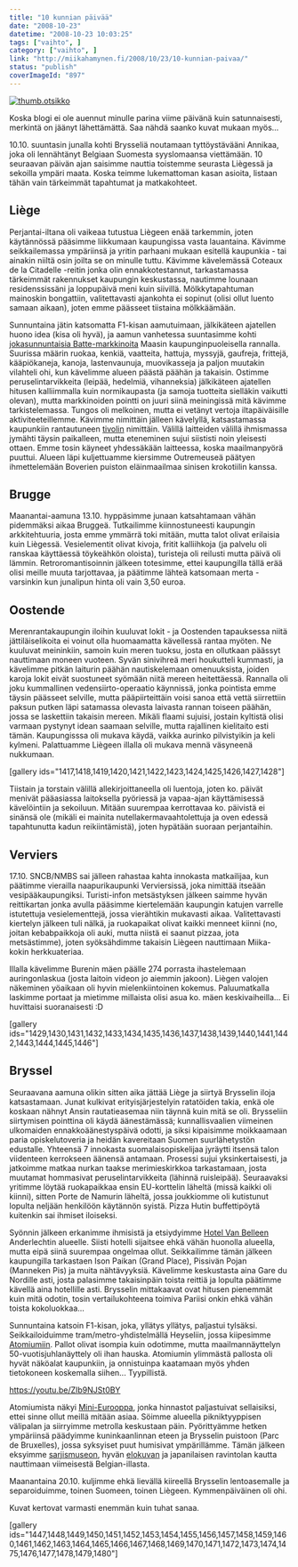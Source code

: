 ```yaml
---
title: "10 kunnian päivää"
date: "2008-10-23"
datetime: "2008-10-23 10:03:25"
tags: ["vaihto", ]
category: ["vaihto", ]
link: "http://miikahamynen.fi/2008/10/23/10-kunnian-paivaa/"
status: "publish"
coverImageId: "897"
---
```


[![](http://miikahamynen.fi/wp-content/uploads/2008/10/thumb.otsikko.jpg "thumb.otsikko")](http://miikahamynen.fi/2008/10/23/10-kunnian-paivaa/thumb-otsikko-14/)

Koska blogi ei ole auennut minulle parina viime päivänä kuin satunnaisesti, merkintä on jäänyt lähettämättä. Saa nähdä saanko kuvat mukaan myös...

10.10. suuntasin junalla kohti Brysseliä noutamaan tyttöystävääni Annikaa, joka oli lennähtänyt Belgiaan Suomesta syyslomaansa viettämään. 10 seuraavan päivän ajan saisimme nauttia toistemme seurasta Liègessä ja sekoilla ympäri maata. Koska teimme lukemattoman kasan asioita, listaan tähän vain tärkeimmät tapahtumat ja matkakohteet.

## Liège

Perjantai-iltana oli vaikeaa tutustua Liègeen enää tarkemmin, joten käytännössä pääsimme liikkumaan kaupungissa vasta lauantaina. Kävimme seikkailemassa ympäriinsä ja yritin parhaani mukaan esitellä kaupunkia - tai ainakin niiltä osin joilta se on minulle tuttu. Kävimme kävelemässä Coteaux de la Citadelle -reitin jonka olin ennakkotestannut, tarkastamassa tärkeimmät rakennukset kaupungin keskustassa, nautimme lounaan residenssissäni ja loppupäivä meni kuin siivillä. Mölkkytapahtuman mainoskin bongattiin, valitettavasti ajankohta ei sopinut (olisi ollut luento samaan aikaan), joten emme päässeet tiistaina mölkkäämään.

Sunnuntaina jätin katsomatta F1-kisan aamutuimaan, jälkikäteen ajatellen huono idea (kisa oli hyvä), ja aamun vanhetessa suuntasimme kohti [jokasunnuntaisia Batte-markkinoita](http://fr.wikipedia.org/wiki/March%E9_de_la_Batte) Maasin kaupunginpuoleisella rannalla. Suurissa määrin ruokaa, kenkiä, vaatteita, hattuja, myssyjä, gaufreja, frittejä, kääpiökaneja, kanoja, lastenvaunuja, muovikasseja ja paljon muutakin vilahteli ohi, kun kävelimme alueen päästä päähän ja takaisin. Ostimme peruselintarvikkeita (leipää, hedelmiä, vihanneksia) jälkikäteen ajatellen hitusen kalliimmalla kuin normikaupasta (ja samoja tuotteita sielläkin vaikutti olevan), mutta markkinoiden pointti on juuri siinä meiningissä mitä kävimme tarkistelemassa. Tungos oli melkoinen, mutta ei vetänyt vertoja iltapäiväisille aktiviteeteillemme. Kävimme nimittäin jälleen kävelyllä, katsastamassa kaupunkiin rantautuneen [tivolin](http://www.foiredeliege.be) nimittäin. Välillä laitteiden välillä ihmismassa jymähti täysin paikalleen, mutta eteneminen sujui siististi noin yleisesti ottaen. Emme tosin käyneet yhdessäkään laitteessa, koska maailmanpyörä puuttui. Alueen läpi kuljettuamme kiersimme Outremeuseä päätyen ihmettelemään Boverien puiston eläinmaailmaa sinisen krokotiilin kanssa.

## Brugge

Maanantai-aamuna 13.10. hyppäsimme junaan katsahtamaan vähän pidemmäksi aikaa Bruggeä. Tutkailimme kiinnostuneesti kaupungin arkkitehtuuria, josta emme ymmärrä toki mitään, mutta talot olivat erilaisia kuin Liègessä. Vesielementit olivat kivoja, fritit kalliihkoja (ja palvelu oli ranskaa käyttäessä töykeähkön oloista), turisteja oli reilusti mutta päivä oli lämmin. Retroromantisoinnin jälkeen totesimme, ettei kaupungilla tällä erää olisi meille muuta tarjottavaa, ja päätimme lähteä katsomaan merta - varsinkin kun junalipun hinta oli vain 3,50 euroa.

## Oostende

Merenrantakaupungin iloihin kuuluvat lokit - ja Oostenden tapauksessa niitä jättiläiselikoita ei voinut olla huomaamatta kävellessä rantaa myöten. Ne kuuluvat meininkiin, samoin kuin meren tuoksu, josta en ollutkaan päässyt nauttimaan moneen vuoteen. Syvän sinivihreä meri houkutteli kummasti, ja kävelimme pitkän laiturin päähän nautiskelemaan omenuuksista, joiden karoja lokit eivät suostuneet syömään niitä mereen heitettäessä. Rannalla oli joku kummallinen vedensiirto-operaatio käynnissä, jonka pointista emme täysin päässeet selville, mutta pääpiirteittäin voisi sanoa että vettä siirrettiin paksun putken läpi satamassa olevasta laivasta rannan toiseen päähän, jossa se laskettiin takaisin mereen. Mikäli flaami sujuisi, jostain kyltistä olisi varmaan pystynyt idean saamaan selville, mutta rajallinen kielitaito esti tämän. Kaupungisssa oli mukava käydä, vaikka aurinko pilvistyikin ja keli kylmeni. Palattuamme Liègeen illalla oli mukava mennä väsyneenä nukkumaan.

\[gallery ids="1417,1418,1419,1420,1421,1422,1423,1424,1425,1426,1427,1428"\]

Tiistain ja torstain välillä allekirjoittaneella oli luentoja, joten ko. päivät menivät pääasiassa laitoksella pyöriessä ja vapaa-ajan käyttämisessä kävelöintiin ja sekoiluun. Mitään suurempaa kerrottavaa ko. päivistä ei sinänsä ole (mikäli ei mainita nutellakermavaahtolettuja ja oven edessä tapahtunutta kadun reikiintämistä), joten hypätään suoraan perjantaihin.

## Verviers

17.10. SNCB/NMBS sai jälleen rahastaa kahta innokasta matkailijaa, kun päätimme vierailla naapurikaupunki Verviersissä, joka nimittää itseään vesipääkaupungiksi. Turisti-infon metsästyksen jälkeen saimme hyvän reittikartan jonka avulla pääsimme kiertelemään kaupungin katujen varrelle istutettuja vesielementtejä, jossa vierähtikin mukavasti aikaa. Valitettavasti kiertelyn jälkeen tuli nälkä, ja ruokapaikat olivat kaikki menneet kiinni (no, joitan kebabpaikkoja oli auki, mutta niistä ei saanut pizzaa, jota metsästimme), joten syöksähdimme takaisin Liègeen nauttimaan Miika-kokin herkkuateriaa.

Illalla kävelimme Burenin mäen päälle 274 porrasta ihastelemaan auringonlaskua (josta laitoin videon jo aiemmin jakoon). Liègen valojen näkeminen yöaikaan oli hyvin mielenkiintoinen kokemus. Paluumatkalla laskimme portaat ja mietimme millaista olisi asua ko. mäen keskivaiheilla... Ei huvittaisi suoranaisesti :D

\[gallery ids="1429,1430,1431,1432,1433,1434,1435,1436,1437,1438,1439,1440,1441,1442,1443,1444,1445,1446"\]

## Bryssel

Seuraavana aamuna olikin sitten aika jättää Liège ja siirtyä Brysselin iloja katsastamaan. Junat kulkivat erityisjärjestelyin ratatöiden takia, enkä ole koskaan nähnyt Ansin rautatieasemaa niin täynnä kuin mitä se oli. Brysseliin siirtymisen pointtina oli käydä äänestämässä; kunnallisvaalien viimeinen ulkomaiden ennakkoäänestyspäivä odotti, ja siksi kipaisimme moikkaamaan paria opiskelutoveria ja heidän kavereitaan Suomen suurlähetystön edustalle. Yhteensä 7 innokasta suomalaisopiskelijaa jyräytti itsensä talon viidenteen kerrokseen äänensä antamaan. Prosessi sujui yksinkertaisesti, ja jatkoimme matkaa nurkan taakse merimieskirkkoa tarkastamaan, josta muutamat hommasivat peruselintarvikkeita (lähinnä ruisleipää). Seuraavaksi yritimme löytää ruokapaikkaa ensin EU-korttelin läheltä (missä kaikki oli kiinni), sitten Porte de Namurin läheltä, jossa joukkiomme oli kutistunut lopulta neljään henkilöön käytännön syistä. Pizza Hutin buffettipöytä kuitenkin sai ihmiset iloiseksi.

Syönnin jälkeen erkanimme ihmisistä ja etsiydyimme [Hotel Van Belleen](http://www.hotelvanbelle.be/) Anderlechtin alueelle. Siisti hotelli sijaitsee ehkä vähän huonolla alueella, mutta eipä siinä suurempaa ongelmaa ollut. Seikkailimme tämän jälkeen kaupungilla tarkastaen Ison Paikan (Grand Place), Pissivän Pojan (Manneken Pis) ja muita nähtävyyksiä. Kävelimme keskustasta aina Gare du Nordille asti, josta palasimme takaisinpäin toista reittiä ja lopulta päätimme kävellä aina hotellille asti. Brysselin mittakaavat ovat hitusen pienemmät kuin mitä odotin, tosin vertailukohteena toimiva Pariisi onkin ehkä vähän toista kokoluokkaa...

Sunnuntaina katsoin F1-kisan, joka, yllätys yllätys, paljastui tylsäksi. Seikkailoiduimme tram/metro-yhdistelmällä Heyseliin, jossa kiipesimme [Atomiumiin](http://www.atomium.be/). Pallot olivat isompia kuin odotimme, mutta maailmannäyttelyn 50-vuotisjuhlanäyttely oli ihan hauska. Atomiumin ylimmästä pallosta oli hyvät näköalat kaupunkiin, ja onnistuinpa kaatamaan myös yhden tietokoneen koskemalla siihen... Tyypillistä.

https://youtu.be/ZIb9NJSt0BY

Atomiumista näkyi [Mini-Eurooppa](http://www.minieurope.com/), jonka hinnastot paljastuivat sellaisiksi, ettei sinne ollut meillä mitään asiaa. Söimme alueella pikniktyyppisen välipalan ja siirryimme metrolla keskustaan päin. Pyörittyämme hetken ympäriinsä päädyimme kuninkaanlinnan eteen ja Brysselin puistoon (Parc de Bruxelles), jossa syksyiset puut humisivat ympärillämme. Tämän jälkeen eksyimme [sarjismuseon](http://www.stripmuseum.be), hyvän [elokuvan](http://www.entrelesmurs-lefilm.fr/) ja japanilaisen ravintolan kautta nauttimaan viimeisestä Belgian-illasta.

Maanantaina 20.10. kuljimme ehkä lievällä kiireellä Brysselin lentoasemalle ja separoiduimme, toinen Suomeen, toinen Liègeen. Kymmenpäiväinen oli ohi.

Kuvat kertovat varmasti enemmän kuin tuhat sanaa.

\[gallery ids="1447,1448,1449,1450,1451,1452,1453,1454,1455,1456,1457,1458,1459,1460,1461,1462,1463,1464,1465,1466,1467,1468,1469,1470,1471,1472,1473,1474,1475,1476,1477,1478,1479,1480"\]
